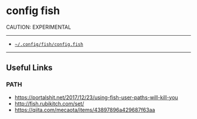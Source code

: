 config fish
===============

CAUTION: EXPERIMENTAL


-----------


- [`~/.config/fish/config.fish`](./.config/fish/config.fish)


------------------

## Useful Links

### PATH

- https://portalshit.net/2017/12/23/using-fish-user-paths-will-kill-you
- http://fish.rubikitch.com/set/
- https://qiita.com/mecaota/items/43897896a429687f63aa

